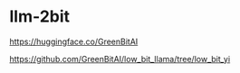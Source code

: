 # llm-2bit






https://huggingface.co/GreenBitAI







https://github.com/GreenBitAI/low_bit_llama/tree/low_bit_yi
